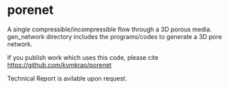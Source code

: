 # porenet

A single compressible/incompressible flow through a 3D porous media.
gen_network  directory includes the programs/codes to generate a 3D pore network. 

If you publish work which uses this code, please cite 
https://github.com/kvmkrao/porenet

Technical Report is avilable upon request.
